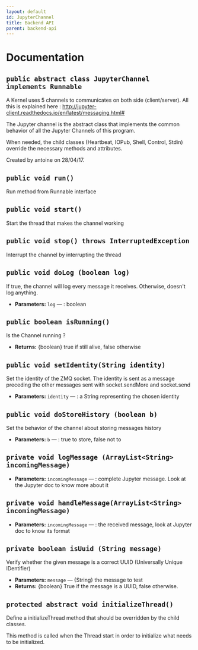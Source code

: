 ```yaml
---
layout: default
id: JupyterChannel
title: Backend API
parent: backend-api
---
```

# Documentation

## `public abstract class JupyterChannel implements Runnable`

A Kernel uses 5 channels to communicates on both side (client/server). All this is explained here : http://jupyter-client.readthedocs.io/en/latest/messaging.html#

The Jupyter channel is the abstract class that implements the common behavior of all the Jupyter Channels of this program.

When needed, the child classes (Heartbeat, IOPub, Shell, Control, Stdin) override the necessary methods and attributes.

Created by antoine on 28/04/17.

## `public void run()`

Run method from Runnable interface

## `public void start()`

Start the thread that makes the channel working

## `public void stop() throws InterruptedException`

Interrupt the channel by interrupting the thread

## `public void doLog (boolean log)`

If true, the channel will log every message it receives. Otherwise, doesn't log anything.

 * **Parameters:** `log` — : boolean

## `public boolean isRunning()`

Is the Channel running ?

 * **Returns:** {boolean} true if still alive, false otherwise

## `public void setIdentity(String identity)`

Set the identity of the ZMQ socket. The identity is sent as a message preceding the other messages sent with socket.sendMore and socket.send

 * **Parameters:** `identity` — : a String representing the chosen identity

## `public void doStoreHistory (boolean b)`

Set the behavior of the channel about storing messages history

 * **Parameters:** `b` — : true to store, false not to

## `private void logMessage (ArrayList<String> incomingMessage)`

 * **Parameters:** `incomingMessage` — : complete Jupyter message. Look at the Jupyter doc to know more about it

## `private void handleMessage(ArrayList<String> incomingMessage)`

 * **Parameters:** `incomingMessage` — : the received message, look at Jupyter doc to know its format

## `private boolean isUuid (String message)`

Verify whether the given message is a correct UUID (Universally Unique IDentifier)

 * **Parameters:** `message` — {String} the message to test
 * **Returns:** {boolean} True if the message is a UUID, false otherwise.

## `protected abstract void initializeThread()`

Define a initializeThread method that should be overridden by the child classes.

This method is called when the Thread start in order to initialize what needs to be initialized.
